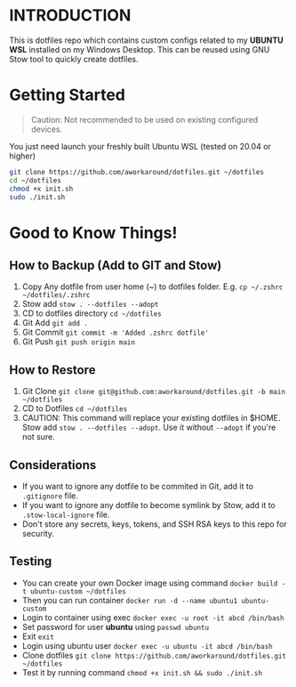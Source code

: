 # INTRODUCTION

This is dotfiles repo which contains custom configs related to my **UBUNTU WSL** installed on my Windows Desktop. This can be reused using GNU Stow tool to quickly create dotfiles.

# Getting Started

> Caution: Not recommended to be used on existing configured devices.

You just need launch your freshly built Ubuntu WSL (tested on 20.04 or higher)

```bash
git clone https://github.com/aworkaround/dotfiles.git ~/dotfiles
cd ~/dotfiles
chmod +x init.sh
sudo ./init.sh
```

# Good to Know Things!

## How to Backup (Add to GIT and Stow)

1. Copy Any dotfile from user home (~) to dotfiles folder. E.g. `cp ~/.zshrc ~/dotfiles/.zshrc`
2. Stow add `stow . --dotfiles --adopt`
3. CD to dotfiles directory `cd ~/dotfiles`
4. Git Add `git add .`
5. Git Commit `git commit -m 'Added .zshrc dotfile'`
6. Git Push `git push origin main`

## How to Restore

1. Git Clone `git clone git@github.com:aworkaround/dotfiles.git -b main ~/dotfiles`
2. CD to Dotfiles `cd ~/dotfiles`
3. CAUTION: This command will replace your existing dotfiles in $HOME. Stow add `stow . --dotfiles --adopt`. Use it without `--adopt` if you're not sure.

## Considerations

- If you want to ignore any dotfile to be commited in Git, add it to `.gitignore` file.
- If you want to ignore any dotfile to become symlink by Stow, add it to `.stow-local-ignore` file.
- Don't store any secrets, keys, tokens, and SSH RSA keys to this repo for security.

## Testing

- You can create your own Docker image using command `docker build -t ubuntu-custom ~/dotfiles`
- Then you can run container `docker run -d --name ubuntu1 ubuntu-custom`
- Login to container using exec `docker exec -u root -it abcd /bin/bash`
- Set password for user **ubuntu** using `passwd ubuntu`
- Exit `exit`
- Login using ubuntu user `docker exec -u ubuntu -it abcd /bin/bash`
- Clone dotfiles `git clone https://github.com/aworkaround/dotfiles.git ~/dotfiles`
- Test it by running command `chmod +x init.sh && sudo ./init.sh`
